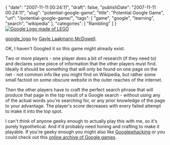 {
    "date": "2007-11-11 00:24:11",
    "draft": false,
    "publishDate": "2007-11-11 00:24:11",
    "slug": "potential-google-game",
    "title": "Potential Google Game",
    "url": "\/potential-google-game\/",
    "tags": [
        "game",
        "google",
        "learning",
        "search",
        "wikipedia"
    ],
    "categories": [
        "Rambling"
    ]
}[![Google Logo made of
LEGO](//turbo.geekorium.com.au/wp-content/uploads/108805307_c43af20f59_m.jpg)](http://flickr.com/photos/keso/108805307/)

[google\_logo](http://flickr.com/photos/keso/108805307/ "Google Logo in LEGO")
by [Gayle Laakmann
McDowell](http://www.technologywoman.com/ "Gayle Laakmann McDowell").

OK, I haven't Googled it so this game might already exist.

Two or more players - one player does a bit of research (if they need
to) and declares some piece of information that the other players must
find. Ideally it should be something that will only be found on one page
on the net - not common info like you might find on Wikipedia, but
rather some small factoid on some obscure website in the outer reaches
of the internet.

Then the other players have to craft the perfect search phrase that will
produce that page in the top result of a Google search - without using
any of the actual words you're searching for, or any prior knowledge of
the page to your advantage. The player's score decreases with every
failed attempt to make it into the top spot.

I can't think of anyone geeky enough to actually play this with me, so
it's purely hypothetical. And it'd probably need honing and crafting to
make it playable. If you're geeky enough you might also like
[Googlewhacking](http://www.googlewhack.com/ "Googlewhacking: the search for the one true Googlewhack")
or you could check out this [online archive of Google
games](http://blogoscoped.com/archive/2006-08-13-n15.html "Google Blgoscoped: Google Games").